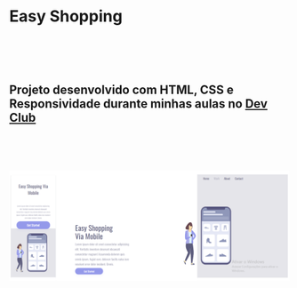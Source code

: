 <h1>Easy Shopping<h1/>
<br>
<h2>Projeto desenvolvido com HTML, CSS e Responsividade durante minhas aulas no <a href="https://rodolfomori.com.br/devclub/">Dev Club<a/> <h2/>
<br>
<img src="https://github.com/caioramirodev/Projeto-responsividade/blob/master/img/Easy%20Mobile.png?raw=true" alt="easy-mobile"/>
